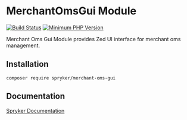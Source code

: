 # MerchantOmsGui Module
[![Build Status](https://travis-ci.org/spryker/merchant-oms-gui.svg)](https://travis-ci.org/spryker/merchant-oms-gui)
[![Minimum PHP Version](https://img.shields.io/badge/php-%3E%3D%207.2-8892BF.svg)](https://php.net/)

Merchant Oms Gui Module provides Zed UI interface for merchant oms management.

## Installation

```
composer require spryker/merchant-oms-gui
```

## Documentation

[Spryker Documentation](https://academy.spryker.com/developing_with_spryker/module_guide/modules.html)
